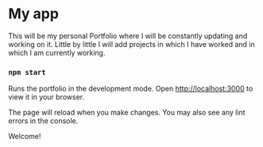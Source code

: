 # My app

This will be my personal Portfolio where I will be constantly updating and working on it.
Little by little I will add projects in which I have worked and in which I am currently working.

### `npm start`

Runs the portfolio in the development mode.
Open [http://localhost:3000](http://localhost:3000) to view it in your browser.

The page will reload when you make changes.
You may also see any lint errors in the console.

Welcome!

